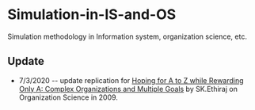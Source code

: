 # Simulation-in-IS-and-OS
Simulation methodology in Information system, organization science, etc. 
## Update  
* 7/3/2020 -- update replication for [Hoping for A to Z while Rewarding Only A: Complex Organizations and Multiple Goals](https://pubsonline.informs.org/doi/10.1287/orsc.1080.0358) by SK.Ethiraj on Organization Science in 2009.
